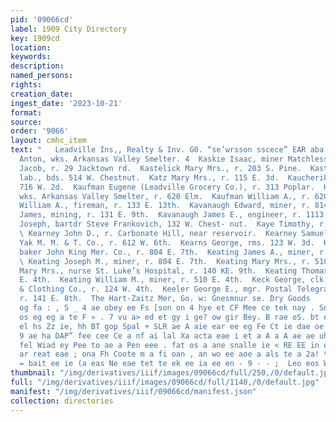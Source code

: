 ```yaml
---
pid: '09066cd'
label: 1909 City Directory
key: 1909cd
location: 
keywords: 
description: 
named_persons: 
rights: 
creation_date: 
ingest_date: '2023-10-21'
format: 
source: 
order: '9066'
layout: cmhc_item
text: "   Leadville Ins,, Realty & Inv. G0. “se’wrsson sscece” EAR aba Ee  Karshovitz
  Anton, wks. Arkansas Valley Smelter. 4  Kaskie Isaac, miner Matchless Mine. .  Kastelic
  Jacob, r. 29 Jacktown rd.  Kastelick Mary Mrs., r. 203 S. Pine.  Kasteltz Frank,
  lab., bds. 514 W. Chestnut.  Katz Mary Mrs., r. 115 E. 3d.  Kaucherik Anton, r.
  716 W. 2d.  Kaufman Eugene (Leadville Grocery Co.), r. 313 Poplar.  Kaufman Peter,
  wks. Arkansas Valley Smelter, r. 620 Elm.  Kaufman William A., r. 620 Elm.  Kavanagh
  William A., fireman, r. 133 E. 13th.  Kavanaugh Edward, miner, r. 814 E. 6th.  Kavanaugh
  James, mining, r. 131 E. 9th.  Kavanaugh James E., engineer, r. 1113 Poplar.  Kavsech
  Joseph, bartdr Steve Frankovich, 132 W. Chest- nut.  Kaye Timothy, r. 115 E. 11th.
  \ Kearney John D., r. Carbonate Hill, near reservoir.  Kearney Samuel D., helper
  Yak M. M. & T. Co., r. 612 W. 6th.  Kearns George, rms. 123 W. 3d.  Keating George,
  baker John King Mer. Co., r. 804 E. 7th.  Keating James A., miner, r. 804 E. 7th.
  \ Keating Joseph M., miner, r. 804 E. 7th.  Keating Mary Mrs., r. 510 E. 4th.  Keating
  Mary Mrs., nurse St. Luke’s Hospital, r. 140 KE. 9th.  Keating Thomas F., r. 510
  E. 4th.  Keating William M., miner, r. 510 E. 4th.  Keck George, clk Hayden Shoe
  & Clothing Co., r. 124 W. 4th.  Keeler George E., mgr. Postal Telegraph-Cable Co.,
  r. 141 E. 8th.  The Hart-Zaitz Mer, Go. w: Gnesmnur se. Dry Goods     . . , hoes
  og fa : , S _ 4 ae obey ee Fs [son on 4 hye et CF Mee ce tek nay . Soo . aot Joa,
  os eg eg a te F » . 7 vu a> ed et gy i ge? ow gir Bey. B rae oS. bt en aah Ye R
  el hs Zz ie, hh BT gop Spal + SLR ae A aie ear ee eg Fe Ct ie dae oe ts ete a OE
  9 ae ha DAP” fee cee Ce a nf ai lal Xa acta eae i et a A a A ae ae uh - peel ay
  fel Wiad ey Pee to ae a Pen eee . fat os a ane snalle ie < RE EE in eT tele hea
  ar reat eae ; ona Fh Coote m a fi oan , an wo ee aoe a als te a 2a! tee ee in ae
  = bait ee ie (a eas Ne eae tet te ek ee ia ee en - 9 - - ;  Leo eos Wate That FS "
thumbnail: "/img/derivatives/iiif/images/09066cd/full/250,/0/default.jpg"
full: "/img/derivatives/iiif/images/09066cd/full/1140,/0/default.jpg"
manifest: "/img/derivatives/iiif/09066cd/manifest.json"
collection: directories
---
```

